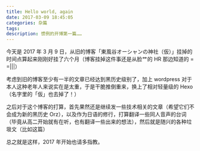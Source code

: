 ```yaml
---
title: Hello world, again
date: 2017-03-09 18:45:05
categories: 杂篇
tags:
description: 惯例的开博第一篇……
---
```


今天是 2017 年 3 月 9 日，从旧的博客「東風谷オーシャンの神社（仮）」挂掉的时间点算起来刚刚好挂了六个月（博客挂掉这件事还是从脸艹的 HR 那边知道的 = =|||）

考虑到旧的博客至少有一半的文章已经达到黑历史级别了，加上 wordpress 对于本人这种老年人来说实在是太重，于是干脆推倒重来，换上了相对轻量级的 Hexo（名字里的「仮」也去掉了！）

之后对于这个博客的打算，首先果然还是继续发一些技术相关的文章（希望它们不会成为新的黑历史 Orz），以及作为日语的修行，打算翻译一些同人音声的台词（毕竟从高二开始就有在听，也有翻译一些出来的想法），然后就是随兴的各种垃圾文（比如这篇）

总之就是这样，2017 年开始也请多指教。
